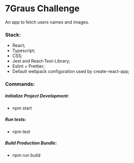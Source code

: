 # 7Graus Challenge

An app to fetch users names and images.

### Stack:

- React;
- Typescript;
- CSS;
- Jest and React-Test-Library;
- Eslint + Prettier;
- Default webpack configuration used by create-react-app;

### Commands:

##### Initialize Project Development:

- npm start

##### Run tests:

- npm test

##### Build Production Bundle:

- npm run build
